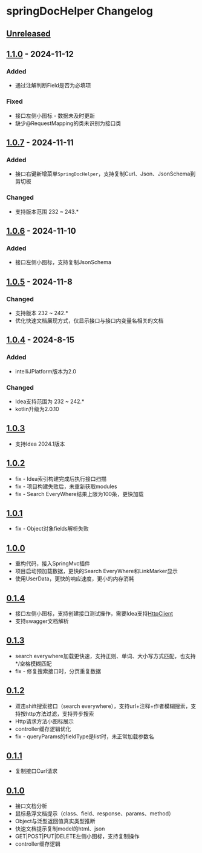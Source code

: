 <!-- Keep a Changelog guide -> https://keepachangelog.com -->

# springDocHelper Changelog

## [Unreleased]

## [1.1.0] - 2024-11-12

### Added

- 通过注解判断Field是否为必填项

### Fixed

- 接口左侧小图标 - 数据未及时更新
- 缺少@RequestMapping的类未识别为接口类

## [1.0.7] - 2024-11-11

### Added

- 接口右键新增菜单`SpringDocHelper`，支持复制Curl、Json、JsonSchema到剪切板

### Changed

- 支持版本范围 232 ~ 243.*

## [1.0.6] - 2024-11-10

### Added

- 接口左侧小图标，支持复制JsonSchema

## [1.0.5] - 2024-11-8

### Changed

- 支持版本 232 ~ 242.*
- 优化快速文档展现方式，仅显示接口与接口内变量名相关的文档

## [1.0.4] - 2024-8-15

### Added

- intelliJPlatform版本为2.0

### Changed

- Idea支持范围为 232 ~ 242.*
- kotlin升级为2.0.10

## [1.0.3]

- 支持Idea 2024.1版本

## [1.0.2]

- fix - Idea索引构建完成后执行接口扫描
- fix - 项目构建失败后，未重新获取modules
- fix - Search EveryWhere结果上限为100条，更快加载

## [1.0.1]

- fix - Object对象fields解析失败

## [1.0.0]

- 重构代码，接入SpringMvc插件
- 项目启动预加载数据，更快的Search EveryWhere和LinkMarker显示
- 使用UserData，更快的响应速度，更小的内存消耗

## [0.1.4]

- 接口左侧小图标，支持创建接口测试操作，需要Idea支持[HttpClient](https://www.jetbrains.com/help/idea/2023.3/http-client-in-product-code-editor.html)
- 支持swagger文档解析

## [0.1.3]

- search everywhere加载更快速，支持正则、单词、大小写方式匹配，也支持*/空格模糊匹配
- fix - 修复搜索接口时，分页重复数据

## [0.1.2]

- 双击shift搜索接口（search everywhere），支持url+注释+作者模糊搜索，支持按http方法过滤，支持异步搜索
- Http请求方法小图标展示
- controller缓存逻辑优化
- fix - queryParams的fieldType是list时，未正常加载参数名

## [0.1.1]

- 复制接口Curl请求

## [0.1.0]

- 接口文档分析
- 鼠标悬浮文档提示（class、field、response、params、method）
- Object与泛型返回值真实类型推断
- 快速文档提示复制model的html、json
- GET|POST|PUT|DELETE左侧小图标，支持复制操作
- controller缓存逻辑

[Unreleased]: https://github.com/OptimisticGeek/spring-doc-helper/compare/v1.0.6...HEAD
[1.1.0]: https://github.com/OptimisticGeek/spring-doc-helper/compare/v1.0.7...v1.1.0
[1.0.7]: https://github.com/OptimisticGeek/spring-doc-helper/compare/v1.0.6...v1.0.7
[1.0.6]: https://github.com/OptimisticGeek/spring-doc-helper/compare/v1.0.5...v1.0.6
[1.0.5]: https://github.com/OptimisticGeek/spring-doc-helper/compare/v1.0.4...v1.0.5
[1.0.4]: https://github.com/OptimisticGeek/spring-doc-helper/compare/v1.0.3...v1.0.4
[1.0.3]: https://github.com/OptimisticGeek/spring-doc-helper/compare/v1.0.2...v1.0.3
[1.0.2]: https://github.com/OptimisticGeek/spring-doc-helper/compare/v1.0.1...v1.0.2
[1.0.1]: https://github.com/OptimisticGeek/spring-doc-helper/compare/v1.0.0...v1.0.1
[1.0.0]: https://github.com/OptimisticGeek/spring-doc-helper/compare/v0.1.4...v1.0.0
[0.1.4]: https://github.com/OptimisticGeek/spring-doc-helper/compare/v0.1.3...v0.1.4
[0.1.3]: https://github.com/OptimisticGeek/spring-doc-helper/compare/v0.1.2...v0.1.3
[0.1.2]: https://github.com/OptimisticGeek/spring-doc-helper/compare/v0.1.1...v0.1.2
[0.1.1]: https://github.com/OptimisticGeek/spring-doc-helper/compare/v0.1.0...v0.1.1
[0.1.0]: https://github.com/OptimisticGeek/spring-doc-helper/commits/v0.1.0
